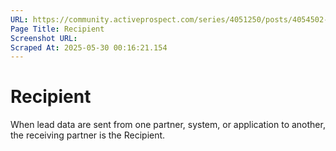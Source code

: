 ```yaml
---
URL: https://community.activeprospect.com/series/4051250/posts/4054502-activeprospect-product-glossary
Page Title: Recipient
Screenshot URL: 
Scraped At: 2025-05-30 00:16:21.154
---
```


# Recipient

When lead data are sent from one partner, system, or application to another, the receiving partner is the Recipient.